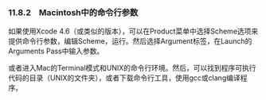 ### 11.8.2　Macintosh中的命令行参数

如果使用Xcode 4.6（或类似的版本），可以在Product菜单中选择Scheme选项来提供命令行参数，编辑Scheme，运行。然后选择Argument标签，在Launch的Arguments Pass中输入参数。

或者进入Mac的Terminal模式和UNIX的命令行环境。然后，可以找到程序可执行代码的目录（UNIX的文件夹），或者下载命令行工具，使用gcc或clang编译程序。

